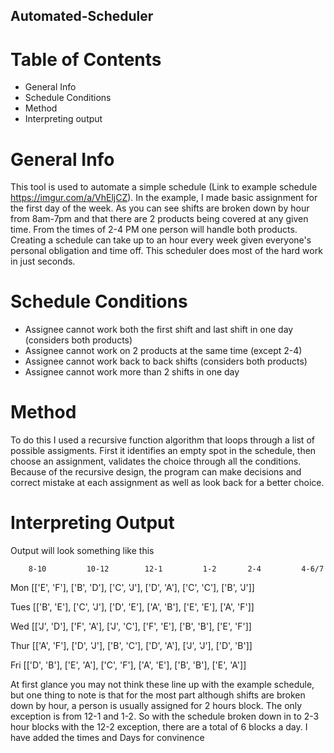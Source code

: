 ## Automated-Scheduler

# Table of Contents
- General Info
- Schedule Conditions
- Method
- Interpreting output

# General Info
This tool is used to automate a simple schedule (Link to example schedule https://imgur.com/a/VhEljCZ). In the example, I made basic assignment for the first day of the week. As you can see shifts are broken down by hour from 8am-7pm and that there are 2 products being covered at any given time. From the times of 2-4 PM one person will handle both products. Creating a schedule can take up to an hour every week given everyone's personal obligation and time off. This scheduler does most of the hard work in just seconds. 

# Schedule Conditions

- Assignee cannot work both the first shift and last shift in one day (considers both products)
- Assignee cannot work on 2 products at the same time (except 2-4)
- Assignee cannot work back to back shifts (considers both products)
- Assignee cannot work more than 2 shifts in one day

# Method 

To do this I used a recursive function algorithm that loops through a list of possible assigments. First it identifies an empty spot in the schedule, then choose an assignment, validates the choice through all the conditions. Because of the recursive design, the program can make decisions and correct mistake at each assignment as well as look back for a better choice.

# Interpreting Output

Output will look something like this 

        8-10         10-12        12-1         1-2       2-4         4-6/7
Mon  [['E', 'F'], ['B', 'D'], ['C', 'J'], ['D', 'A'], ['C', 'C'], ['B', 'J']]
 
Tues [['B', 'E'], ['C', 'J'], ['D', 'E'], ['A', 'B'], ['E', 'E'], ['A', 'F']]
 
Wed  [['J', 'D'], ['F', 'A'], ['J', 'C'], ['F', 'E'], ['B', 'B'], ['E', 'F']]
 
Thur [['A', 'F'], ['D', 'J'], ['B', 'C'], ['D', 'A'], ['J', 'J'], ['D', 'B']]
 
Fri  [['D', 'B'], ['E', 'A'], ['C', 'F'], ['A', 'E'], ['B', 'B'], ['E', 'A']]


At first glance you may not think these line up with the example schedule, but one thing to note is that for the most part although shifts are broken down by hour, a person is usually assigned for 2 hours block. The only exception is from 12-1 and 1-2. So with the schedule broken down in to 2-3 hour blocks with the 12-2 exception, there are a total of 6 blocks a day. I have added the times and Days for convinence
